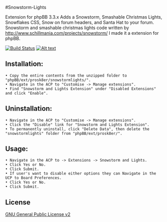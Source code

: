 #Snowstorm-Lights

Extension for phpBB 3.3.x
Adds a Snowstorm, Smashable Christmas Lights, Snowflakes CSS, Snow on forum headers, and Santa Hat to your forum.
Snowstorm and smashable christmas lights code written by http://www.schillmania.com/projects/snowstorm/ I made it a extension for phpBB.

[![Build Status](https://github.com/Prosk8er/Snowstorm-Lights/workflows/Tests/badge.svg)](https://github.com/Prosk8er/Snowstorm-Lights/actions)
[![Alt text](https://img.shields.io/badge/phpBB-3.3.x%20Compatible%20-blue.svg)](https://github.com/Prosk8er/Snowstorm-Lights)

## Installation:
    • Copy the entire contents from the unzipped folder to "phpBB/ext/prosk8er/snowstormlights/".
    • Navigate in the ACP to "Customise -> Manage extensions".
    • Find "Snowstorm and Lights Extension" under "Disabled Extensions" and click "Enable".

## Uninstallation:
    • Navigate in the ACP to "Customise -> Manage extensions".
    • Click the "Disable" link for "Snowstorm and Lights Extension".
    • To permanently uninstall, click "Delete Data", then delete the "snowstormlights" folder from "phpBB/ext/prosk8er/".

## Usage:
    • Navigate in the ACP to -> Extensions -> Snowstorm and Lights.
    • Click Yes or No.
    • Click Submit.
    • If user's want to disable either options they can Navigate in the UCP to Board Preferences.
    • Click Yes or No.
    • Click Submit.

## License

[GNU General Public License v2](license.txt)